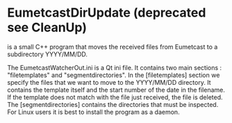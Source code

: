 EumetcastDirUpdate (deprecated see CleanUp)
==================

is a small C++ program that moves the received files from Eumetcast to a subdirectory YYYY/MM/DD. 

The EumetcastWatcherOut.ini is a Qt ini file. It contains two main sections : "filetemplates" and "segmentdirectories".
In the [filetemplates] section we specify the files that we want to move to the YYYY/MM/DD directory. It contains the template itself and the start number of the date in the filename. 
If the template does not match with the file just received, the file is deleted. 
The [segmentdirectories] contains the directories that must be inspected.
For Linux users it is best to install the program as a daemon.



